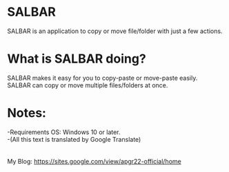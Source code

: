 # SALBAR
SALBAR is an application to copy or move file/folder with just a few actions.

# What is SALBAR doing?
SALBAR makes it easy for you to copy-paste or move-paste easily.\
SALBAR can copy or move multiple files/folders at once.

# Notes:
-Requirements OS: Windows 10 or later.\
-(All this text is translated by Google Translate)
\
\
\
My Blog: <https://sites.google.com/view/apgr22-official/home>
